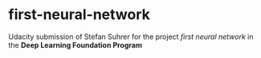 # first-neural-network
Udacity submission of Stefan Suhrer for the project _first neural network_ in the __Deep Learning Foundation Program__
